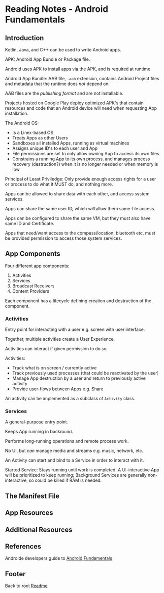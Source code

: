 # Reading Notes - Android Fundamentals

## Introduction

Kotlin, Java, and C++ can be used to write Android apps.

APK: Android App Bundle or Package file.

Android uses APK to install apps via the APK, and is required at runtime.

Android App Bundle: AAB file, `.aab` extension, contains Android Project files and metadata that the runtime does *not* depend on.

AAB files are the *publishing format* and are not installable.

Projects hosted on Google Play deploy optimized APK's that contain resources and code that an Android device will need when requesting App installation.

The Android OS:

- Is a Linex-based OS
- Treats Apps as other Users
- Sandboxes all installed Apps, running as virtual machines
- Assigns unique ID's to each user and App
- File permissions are set to only allow owning App to access its own files
- Constrains a running App to its own process, and manages process recovery (destruction?) when it is no longer needed or when memory is low

Principal of Least Priviledge: Only provide enough access rights for a user or process to do what it MUST do, and nothing more.

Apps can be allowed to share data with each other, and access system services.

Apps can share the same user ID, which will allow them same-file access.

Apps can be configured to share the same VM, but they must also have same ID and Certificate.

Apps that need/want access to the compass/location, bluetooth etc, must be provided permission to access those system services.

## App Components

Four different app components:

1. Activities
1. Services
1. Broadcast Receivers
1. Content Providers

Each component has a lifecycle defining creation and destruction of the component.

### Activities

Entry point for interacting with a user e.g. screen with user interface.

Together, multiple activities create a User Experience.

Activities can interact if given permission to do so.

Activities:

- Track what is on screen / currently active
- Track previously used processes (that could be reactivated by the user)
- Manage App destruction by a user and return to previously active activity
- Provide user-flows between Apps e.g. Share

An activity can be implemented as a subclass of `Activity` class.

### Services

A general-purpose entry point.

Keeps App running in backround.

Performs long-running operations and remote process work.

No UI, but *can* manage media and streams e.g. music, network, etc.

An Activity can start and bind to a Service in order to interact with it.

Started Service: Stays running until work is completed. A UI-interactive App will be prioritized to keep running; Background Services are generally non-interactive, so could be killed if RAM is needed.


## The Manifest File


## App Resources


## Additional Resources


## References

Androide developers guide to [Android Fundamentals](https://developer.android.com/guide/components/fundamentals)

## Footer

Back to root [Readme](../README.md)
